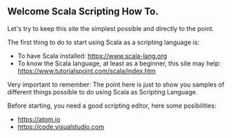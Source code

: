 ## Welcome Scala Scripting How To.

Let's try to keep this site the simplest possible and directly to the point.

The first thing to do to start using Scala as a scripting language is:

- To have Scala installed: https://www.scala-lang.org  
- To know the Scala language, at least as a beginner, this site may help: https://www.tutorialspoint.com/scala/index.htm

Very important to remember: The point here is just to show you samples of different things possible to do using Scala as Scripting Language.

Before starting, you need a good scripting editor, here some posibilities:
  - https://atom.io
  - https://code.visualstudio.com

